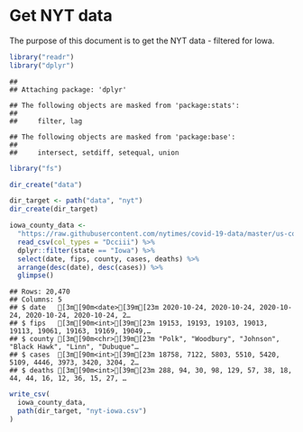 Get NYT data
================

The purpose of this document is to get the NYT data - filtered for Iowa.

``` r
library("readr")
library("dplyr")
```

    ## 
    ## Attaching package: 'dplyr'

    ## The following objects are masked from 'package:stats':
    ## 
    ##     filter, lag

    ## The following objects are masked from 'package:base':
    ## 
    ##     intersect, setdiff, setequal, union

``` r
library("fs")
```

``` r
dir_create("data")

dir_target <- path("data", "nyt")
dir_create(dir_target)
```

``` r
iowa_county_data <- 
  "https://raw.githubusercontent.com/nytimes/covid-19-data/master/us-counties.csv" %>%
  read_csv(col_types = "Dcciii") %>%
  dplyr::filter(state == "Iowa") %>%
  select(date, fips, county, cases, deaths) %>%
  arrange(desc(date), desc(cases)) %>%
  glimpse()
```

    ## Rows: 20,470
    ## Columns: 5
    ## $ date   [3m[90m<date>[39m[23m 2020-10-24, 2020-10-24, 2020-10-24, 2020-10-24, 2020-10-24, 2…
    ## $ fips   [3m[90m<int>[39m[23m 19153, 19193, 19103, 19013, 19113, 19061, 19163, 19169, 19049,…
    ## $ county [3m[90m<chr>[39m[23m "Polk", "Woodbury", "Johnson", "Black Hawk", "Linn", "Dubuque"…
    ## $ cases  [3m[90m<int>[39m[23m 18758, 7122, 5803, 5510, 5420, 5109, 4446, 3973, 3420, 3204, 2…
    ## $ deaths [3m[90m<int>[39m[23m 288, 94, 30, 98, 129, 57, 38, 18, 44, 44, 16, 12, 36, 15, 27, …

``` r
write_csv(
  iowa_county_data,
  path(dir_target, "nyt-iowa.csv")
)
```

